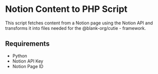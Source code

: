 # Notion Content to PHP Script

This script fetches content from a Notion page using the Notion API and transforms it into files needed for the @blank-org/cutie - framework.

## Requirements

- Python
- Notion API Key
- Notion Page ID
